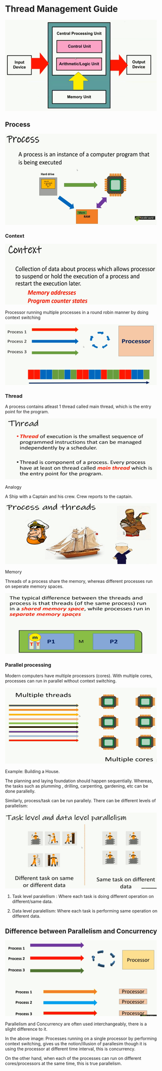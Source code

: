 # Thread Management Guide

<img src="images/1.png" width=500 height=300>

## Process

<img src="images/2.png" width=500 height=300>

### Context 

<img src="images/3.png" width=500 height=200>

Processor running multiple processes in a round robin manner by doing context switching

<img src="images/4.png" width=500 height=200>

### Thread

A process contains atleast 1 thread called main thread, which is the entry point for the program.

<img src="images/5.png" width=500 height=200>

Analogy

A Ship with a Captain and his crew. Crew reports to the captain.

<img src="images/6.png" width=500 height=200>

Memory

Threads of a process share the memory, whereas different processes run on seperate memory spaces.

<img src="images/7.png" width=500 height=200>

### Parallel processing

Modern computers have multiple processors (cores). With multiple cores, processes can run in parallel without context switching. 

<img src="images/8.png" width=500 height=250>

Example:  Building a House. 

The planning and laying foundation should happen sequentially. Whereas, the tasks such as plumming , drilling, carpenting, gardening, etc can be done parallelly. 

Similarly, process/task can be run parallely.
There can be different levels of parallelism:

<img src="images/9.png" width=500 height=250>

1. Task level paralellism : Where each task is doing different operation on different/same data.

2. Data level paralellism: Where each task is performing same operation on different data.

## Difference between Parallelism and Concurrency 


<img src="images/10.png" width=500 height=250>

Parallelism and Concurrency are often used interchangeably, there is a slight difference to it.

In the above image: 
Processes running on a single processor by performing context switching, gives us the notion/illusion of parallesim though it is using the processor at different time interval, this is concurrency. 

On the other hand, when each of the processes can run on different cores/processors at the same time, this is true parallelism.


